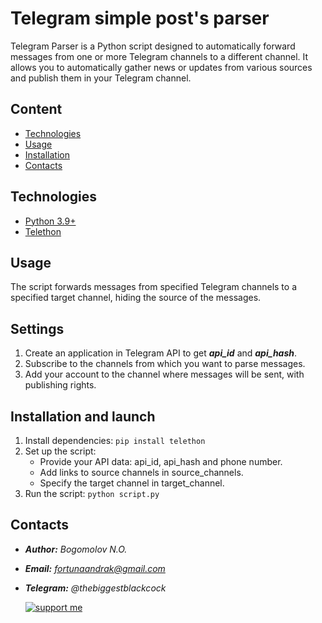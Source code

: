 # Telegram simple post's parser
Telegram Parser is a Python script designed to automatically forward messages from one or more Telegram channels to a different channel. It allows you to automatically gather news or updates from various sources and publish them in your Telegram channel.

## Content
- [Technologies](#Technologies)
- [Usage](#Usage)
- [Installation](#Installation-and-launch)
- [Contacts](#Contacts)

## Technologies
- [Python 3.9+](https://www.python.org/)
- [Telethon](https://docs.telethon.dev/en/stable/)

## Usage
The script forwards messages from specified Telegram channels to a specified target channel, hiding the source of the messages.

## Settings
1. Create an application in Telegram API to get ***api_id*** and ***api_hash***.
2. Subscribe to the channels from which you want to parse messages.
3. Add your account to the channel where messages will be sent, with publishing rights.

## Installation and launch
1. Install dependencies:
   `pip install telethon`
2. Set up the script:
   * Provide your API data: api_id, api_hash and phone number.
   * Add links to source channels in source_channels.
   * Specify the target channel in target_channel.
3. Run the script:
   `python script.py`

## Contacts
* ___Author:___ *Bogomolov N.O.*
* ___Email:___ *fortunaandrak@gmail.com*
* ___Telegram:___ *@thebiggestblackcock*

   [![support me](https://camo.githubusercontent.com/0b448aabee402aaf7b3b256ae471e7dc66bcf174fad7d6bb52b27138b2364e47/68747470733a2f2f7777772e6275796d6561636f666665652e636f6d2f6173736574732f696d672f637573746f6d5f696d616765732f6f72616e67655f696d672e706e67)](https://www.donationalerts.com/r/tikva_web)
